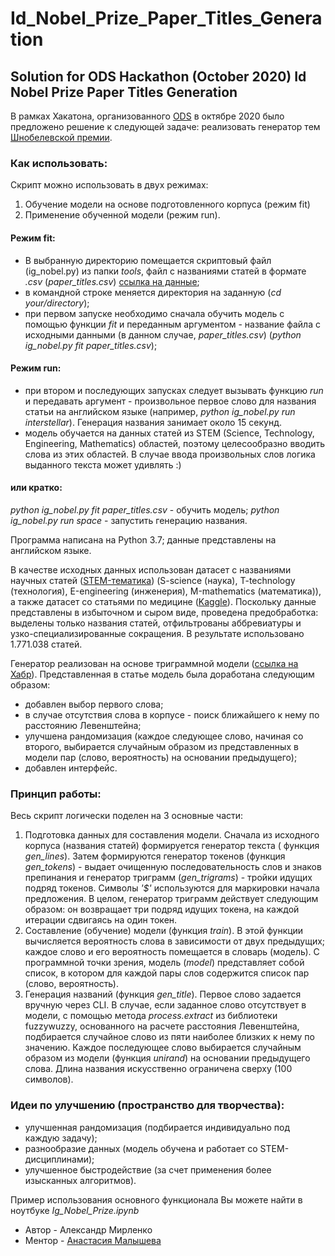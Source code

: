 # Id_Nobel_Prize_Paper_Titles_Generation
## Solution for ODS Hackathon (October 2020) Id Nobel Prize Paper Titles Generation

В рамках Хакатона, организованного [ODS](https://ods.ai/) в октябре 2020 было предложено решение к следующей задаче:
реализовать генератор тем [Шнобелевской премии](https://www.improbable.com/).

### Как использовать:
Скрипт можно использовать в двух режимах:
1. Обучение модели на основе подготовленного корпуса (режим fit)
2. Применение обученной модели (режим run).

#### Режим fit:
* В выбранную директорию помещается скриптовый файл (ig_nobel.py) из папки _tools_, файл c названиями статей в формате _.csv_ (_paper_titles.csv_) [ссылка на данные](https://drive.google.com/drive/folders/1Icl9RaCK_5z3m8Ku3O9Imt2QYffH2a89?usp=sharing);
* в командной строке меняется директория на заданную (_cd your/directory_);
* при первом запуске необходимо сначала обучить модель с помощью функции _fit_ и переданным аргументом - название файла с исходными данными (в данном случае, _paper_titles.csv_) (_python ig_nobel.py fit paper_titles.csv_);
#### Режим run:
* при втором и последующих запусках следует вызывать функцию _run_ и передавать аргумент - произвольное первое слово для названия статьи на английском языке (например, _python ig_nobel.py run interstellar_). Генерация названия занимает около 15 секунд.
* модель обучается на данных статей из STEM (Science, Technology, Engineering, Mathematics) областей, поэтому целесообразно вводить слова из этих областей. В случае ввода произвольных слов логика выданного текста может удивлять :)

#### или кратко:
_python ig_nobel.py fit paper_titles.csv_ - обучить модель;
_python ig_nobel.py run space_ - запустить генерацию названия.

Программа написана на Python 3.7; данные представлены на английском языке.

В качестве исходных данных использован датасет с названиями научных статей ([STEM-тематика](https://www.kaggle.com/Cornell-University/arxiv)) (S-science (наука), T-technology (технология), Е-engineering (инженерия), М-mathematics (математика)), а также датасет со статьями по медицине ([Kaggle](https://www.kaggle.com/Cornell-University/arxiv)). Поскольку данные представлены в избыточном и сыром виде, проведена предобработка: выделены только названия статей, отфильтрованы аббревиатуры и узко-специализированные сокращения. В результате использовано 1.771.038 статей.

Генератор реализован на основе триграммной модели ([ссылка на Хабр](https://habr.com/ru/post/88514/)). Представленная в статье модель была доработана следующим образом:
* добавлен выбор первого слова;
* в случае отсутствия слова в корпусе - поиск ближайшего к нему по расстоянию Левенштейна;
* улучшена рандомизация (каждое следующее слово, начиная со второго, выбирается случайным образом из представленных в модели пар (слово, вероятность) на основании предыдущего);
* добавлен интерфейс.

### Принцип работы:
Весь скрипт логически поделен на 3 основные части:
1. Подготовка данных для составления модели. Сначала из исходного корпуса (названия статей) формируется генератор текста ( функция _gen_lines_). Затем формируются генератор токенов (функция _gen_tokens_) - выдает очищенную последовательность слов и знаков препинания и генератор триграмм (_gen_trigrams_) - тройки идущих подряд токенов. 
Символы _'$'_ используются для маркировки начала предложения. В целом, генератор триграмм действует следующим образом: он возвращает три подряд идущих токена, на каждой итерации сдвигаясь на один токен.
2. Составление (обучение) модели (функция _train_). В этой функции вычисляется вероятность слова в зависимости от двух предыдущих; каждое слово и его вероятность помещается в словарь (модель). С программной точки зрения, модель (_model_) представляет собой список, в котором для каждой пары слов содержится список пар (слово, вероятность).
3. Генерация названий (функция _gen_title_). Первое слово задается вручную через CLI. В случае, если заданное слово отсутствует в модели, с помощью метода _process.extract_ из библиотеки fuzzywuzzy, основанного на расчете расстояния Левенштейна, подбирается случайное слово из пяти наиболее близких к нему по значению. Каждое последующее слово выбирается случайным образом из модели (функция _unirand_) на основании предыдущего слова. Длина названия искусственно ограничена сверху (100 символов). 

### Идеи по улучшению (пространство для творчества):
* улучшенная рандомизация (подбирается индивидуально под каждую задачу);
* разнообразие данных (модель обучена и работает со STEM-дисциплинами);
* улучшенное быстродействие (за счет применения более изысканных алгоритмов).

Пример использования основного функционала Вы можете найти в ноутбуке _Ig_Nobel_Prize.ipynb_

* Автор - Александр Мирленко
* Ментор - [Анастасия Малышева](https://github.com/AnastasiaMalysheva)

